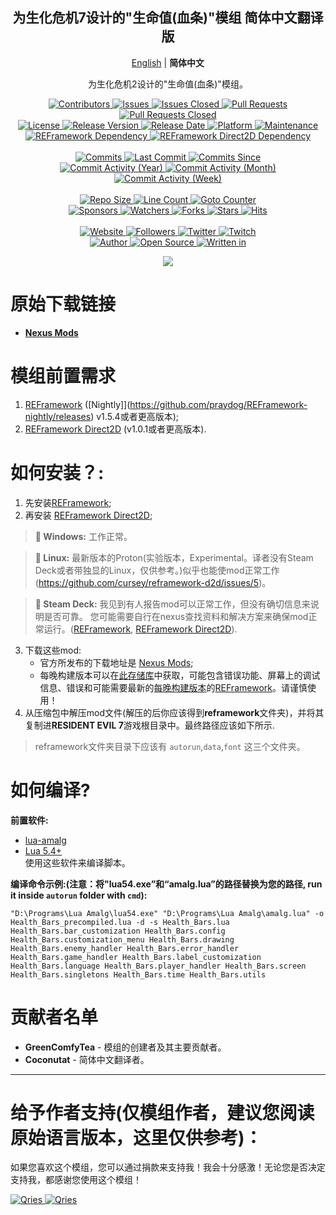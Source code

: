 <p align="center">
	<h2 align="center"><b>为生化危机7设计的"生命值(血条)"模组 简体中文翻译版</b></h2>
	<p align="center">
		<a href="README.md">English</a> | <b>简体中文</b>
	</p>
	<p align="center">为生化危机2设计的"生命值(血条)"模组。</p>
</p>

<p align="center">
	<a href="https://github.com/GreenComfyTea/RE7-Health-Bars/graphs/contributors">
		<img alt="Contributors" src="https://custom-icon-badges.demolab.com/github/contributors/GreenComfyTea/RE7-Health-Bars?logo=person-add" />
	</a>
	<a href="https://github.com/GreenComfyTea/RE7-Health-Bars/issues">
		<img alt="Issues" src="https://custom-icon-badges.demolab.com/github/issues/GreenComfyTea/RE7-Health-Bars?logo=issue-opened" />
	</a>
	<a href="https://github.com/GreenComfyTea/RE7-Health-Bars/issues">
		<img alt="Issues Closed" src="https://custom-icon-badges.demolab.com/github/issues-closed/GreenComfyTea/RE7-Health-Bars?logo=issue-closed" />
	</a>
	<a href="https://github.com/GreenComfyTea/RE7-Health-Bars/pulls">
		<img alt="Pull Requests" src="https://custom-icon-badges.demolab.com/github/issues-pr/GreenComfyTea/RE7-Health-Bars?logo=git-pull-request" />
	</a>
	<a href="https://github.com/GreenComfyTea/RE7-Health-Bars/pulls">
		<img alt="Pull Requests Closed" src="https://custom-icon-badges.demolab.com/github/issues-pr-closed/GreenComfyTea/RE7-Health-Bars?logo=git-pull-request-closed" />
	</a>
	<br>
	<a href="https://github.com/GreenComfyTea/RE7-Health-Bars/blob/main/LICENSE">
		<img alt="License" src="https://custom-icon-badges.demolab.com/github/license/GreenComfyTea/RE7-Health-Bars?logo=law" />
	</a>
	<a href="https://github.com/GreenComfyTea/RE7-Health-Bars/releases">
		<img alt="Release Version" src="https://custom-icon-badges.demolab.com/github/v/release/GreenComfyTea/RE7-Health-Bars?logo=tag" />
	</a>
	<a href="https://github.com/GreenComfyTea/RE7-Health-Bars/releases">
		<img alt="Release Date" src="https://custom-icon-badges.demolab.com/github/release-date/GreenComfyTea/RE7-Health-Bars?logo=clock" />
	</a>
	<a href="">
		<img alt="Platform" src="https://custom-icon-badges.demolab.com/badge/platform-win%20%7C%20linux%20%7C%20steam%20deck-blue?logo=device-desktop" />
	</a>
	<a href="">
		<img alt="Maintenance" src="https://custom-icon-badges.demolab.com/maintenance/yes/2024?logo=tools" />
	</a>
	<br>
	<a href="https://nexusmods.com/residentevil22019/mods/1097">
		<img alt="REFramework Dependency" src="https://custom-icon-badges.demolab.com/badge/dependency-REFramework%20v1.5.4%2B-green?logo=package-dependencies" />
	</a>
   	<a href="https://nexusmods.com/residentevil22019/mods/1475">
		<img alt="REFramework Direct2D Dependency" src="https://custom-icon-badges.demolab.com/badge/dependency-REFramework%20Direct2D%20v1.0.1%2B-yellow?logo=package-dependencies" />
	</a>
	<br>
	<br>
	<a href="https://github.com/GreenComfyTea/RE7-Health-Bars/commits/main">
		<img alt="Commits" src="https://custom-icon-badges.demolab.com/github/commit-activity/t/GreenComfyTea/RE7-Health-Bars?logo=git-commit" />
	</a>
	<a href="https://github.com/GreenComfyTea/RE7-Health-Bars/commits/main">
		<img alt="Last Commit" src="https://custom-icon-badges.demolab.com/github/last-commit/GreenComfyTea/RE7-Health-Bars?logo=git-commit" />
	</a>
	<a href="https://github.com/GreenComfyTea/RE7-Health-Bars/commits/main">
		<img alt="Commits Since" src="https://custom-icon-badges.demolab.com/github/commits-since/GreenComfyTea/RE7-Health-Bars/latest?logo=git-commit" />
	</a>
	<br>
	<a href="https://github.com/GreenComfyTea/RE7-Health-Bars/graphs/commit-activity">
		<img alt="Commit Activity (Year)" src="https://custom-icon-badges.demolab.com/github/commit-activity/y/GreenComfyTea/RE7-Health-Bars?logo=pulse" />
	</a>
	<a href="https://github.com/GreenComfyTea/RE7-Health-Bars/graphs/commit-activity">
		<img alt="Commit Activity (Month)" src="https://custom-icon-badges.demolab.com/github/commit-activity/m/GreenComfyTea/RE7-Health-Bars?logo=pulse" />
	</a>
	<a href="https://github.com/GreenComfyTea/RE7-Health-Bars/graphs/commit-activity">
		<img alt="Commit Activity (Week)" src="https://custom-icon-badges.demolab.com/github/commit-activity/w/GreenComfyTea/RE7-Health-Bars?logo=pulse" />
	</a>
	<br>
	<br>
	<a href="">
		<img alt="Repo Size" src="https://custom-icon-badges.demolab.com/github/repo-size/GreenComfyTea/RE7-Health-Bars?logo=database" />
	</a>
	<a href="">
		<img alt="Line Count" src="https://sloc.xyz/github/GreenComfyTea/RE7-Health-Bars" />
	</a>
	<a href="">
		<img alt="Goto Counter" src="https://custom-icon-badges.demolab.com/github/search/GreenComfyTea/RE7-Health-Bars/goto?logo=git-compare" />
	</a>
	<br>
	<a href="https://github.com/sponsors/GreenComfyTea">
		<img alt="Sponsors" src="https://custom-icon-badges.demolab.com/github/sponsors/GreenComfyTea?logo=heart" />
	</a>
	<a href="https://github.com/GreenComfyTea/RE7-Health-Bars/watchers">
		<img alt="Watchers" src="https://custom-icon-badges.demolab.com/github/watchers/GreenComfyTea/RE7-Health-Bars?logo=eye" />
	</a>
	<a href="https://github.com/GreenComfyTea/RE7-Health-Bars/forks">
		<img alt="Forks" src="https://custom-icon-badges.demolab.com/github/forks/GreenComfyTea/RE7-Health-Bars?logo=repo-forked" />
	</a>
	<a href="https://github.com/GreenComfyTea/RE7-Health-Bars/stargazers">
		<img alt="Stars" src="https://custom-icon-badges.demolab.com/github/stars/GreenComfyTea/RE7-Health-Bars?logo=star" />
	</a>
	<a href="https://github.com/GreenComfyTea/RE7-Health-Bars/graphs/traffic">
		<img alt="Hits" src="https://custom-icon-badges.demolab.com/endpoint?url=https://hits.dwyl.com/GreenComfyTea/RE7-Health-Bars.json?color=blue&logo=eye" />
	</a>
	<br>
	<br>
	<a href="https://nexusmods.com/residentevil7/mods/132">
		<img alt="Website" src="https://custom-icon-badges.demolab.com/website?down_color=red&down_message=down&up_color=brightgreen&up_message=up&logo=link&url=https://nexusmods.com/residentevil7/mods/132" />
	</a>
	<a href="https://github.com/GreenComfyTea?tab=followers">
		<img alt="Followers" src="https://custom-icon-badges.demolab.com/github/followers/GreenComfyTea?logo=people" />
	</a>
	<a href="https://twitter.com/GreenComfyTea">
		<img alt="Twitter" src="https://img.shields.io/twitter/follow/GreenComfyTea?logo=twitter" />
	</a>
	<a href="https://twitch.tv/GreenComfyTea">
		<img alt="Twitch" src="https://img.shields.io/twitch/status/GreenComfyTea?logo=twitch" />
	</a>
	<br>
	<a href="https://github.com/GreenComfyTea">
		<img alt="Author" src="https://custom-icon-badges.demolab.com/badge/author-GreenComfyTea-green?logo=person" />
	</a>
	<a href="https://github.com/topics/open-source">
		<img alt="Open Source" src="https://img.shields.io/badge/open%20source-%20yes-brightgreen?logo=openvpn" />
	</a>
	<a href="https://cursey.github.io/reframework-book/index.html#lua-scripting">
		<img alt="Written in" src="https://custom-icon-badges.demolab.com/badge/written in-lua-000080?logo=terminal" />
	</a>
</p>

<p align="center">
	<a>
		<img align="center" src="https://github.com/GreenComfyTea/RE7-Health-Bars/assets/30152047/a0a1f6a4-15f9-44ba-be72-6b1311edeeaf" />
	</a>
</p>

# 原始下载链接  
* **[Nexus Mods](https://nexusmods.com/residentevil7/mods/132)**  

# 模组前置需求  
1. [REFramework](https://nexusmods.com/residentevil7/mods/80) ([Nightly]](https://github.com/praydog/REFramework-nightly/releases) v1.5.4或者更高版本);
2. [REFramework Direct2D](https://nexusmods.com/residentevil7/mods/131) (v1.0.1或者更高版本).

# 如何安装？:
1. 先安装[REFramework](https://nexusmods.com/residentevil7/mods/80);
2. 再安装 [REFramework Direct2D](https://nexusmods.com/residentevil7/mods/131);
>**:pushpin: Windows:** 工作正常。  
  
>**:pushpin: Linux:** 最新版本的Proton(实验版本，Experimental。译者没有Steam Deck或者带独显的Linux，仅供参考。)似乎也能使mod正常工作 (https://github.com/cursey/reframework-d2d/issues/5)。
  
>**:pushpin: Steam Deck:** 我见到有人报告mod可以正常工作，但没有确切信息来说明是否可靠。 您可能需要自行在nexus查找资料和解决方案来确保mod正常运行。([REFramework](https://nexusmods.com/residentevil7/mods/80), [REFramework Direct2D](https://nexusmods.com/monsterhunterrise/mods/134)).
   

3. 下载这些mod:
    * 官方所发布的下载地址是 [Nexus Mods](https://nexusmods.com/residentevil7/mods/132);
    * 每晚构建版本可以在[此存储库](https://github.com/GreenComfyTea/RE7-Health-Bars)中获取，可能包含错误功能、屏幕上的调试信息、错误和可能需要最新的[每晚构建版本](https://github.com/praydog/REFramework-nightly/releases)的[REFramework](https://nexusmods.com/residentevil22019/mods/1097)。请谨慎使用！  
4. 从压缩包中解压mod文件(解压的后你应该得到**reframework**文件夹)，并将其复制进**RESIDENT EVIL 7**游戏根目录中。最终路径应该如下所示.

> reframework文件夹目录下应该有 `autorun`,`data`,`font` 这三个文件夹。
  
# 如何编译?
**前置软件:**
+ [lua-amalg](https://github.com/siffiejoe/lua-amalg)    
+ [Lua 5.4+](https://lua.org/)  
使用这些软件来编译脚本。  
  
**编译命令示例:(注意：将"lua54.exe”和“amalg.lua”的路径替换为您的路径, run it inside `autorun` folder with `cmd`):**  

`"D:\Programs\Lua Amalg\lua54.exe" "D:\Programs\Lua Amalg\amalg.lua" -o Health_Bars_precompiled.lua -d -s Health_Bars.lua Health_Bars.bar_customization Health_Bars.config Health_Bars.customization_menu Health_Bars.drawing Health_Bars.enemy_handler Health_Bars.error_handler Health_Bars.game_handler Health_Bars.label_customization Health_Bars.language Health_Bars.player_handler Health_Bars.screen Health_Bars.singletons Health_Bars.time Health_Bars.utils`
  
# 贡献者名单  
+ **GreenComfyTea** - 模组的创建者及其主要贡献者。  
+ **Coconutat** - 简体中文翻译者。  
  
***
# 给予作者支持(仅模组作者，建议您阅读原始语言版本，这里仅供参考)：

如果您喜欢这个模组，您可以通过捐款来支持我！我会十分感激！无论您是否决定支持我，都感谢您使用这个模组！

 <a href="https://streamelements.com/GreenComfyTea/tip">
  <img alt="Qries" src="https://panels.twitch.tv/panel-48897356-image-c6155d48-b689-4240-875c-f3141355cb56">
</a>
<a href="https://ko-fi.com/GreenComfyTea">
  <img alt="Qries" src="https://panels.twitch.tv/panel-48897356-image-c2fcf835-87e4-408e-81e8-790789c7acbc">
</a>
